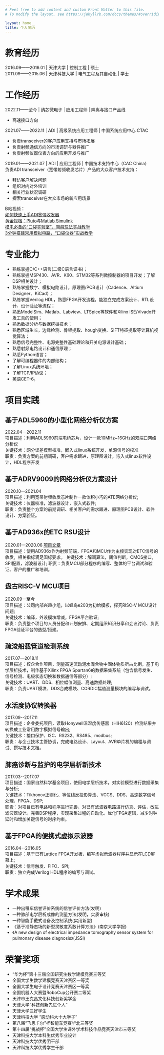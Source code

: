 ```yaml
---
# Feel free to add content and custom Front Matter to this file.
# To modify the layout, see https://jekyllrb.com/docs/themes/#overriding-theme-defaults

layout: home
title: 个人简历
---
```

# 教育经历  
2016.09——2019.01 | 天津大学 | 控制工程 | 硕士  
2011.09——2015.06 | 天津科技大学 | 电气工程及其自动化 | 学士  
# 工作经历 
2022.11——至今 | 纳芯微电子 | 应用工程师 | 隔离与接口产品线  
* 高速接口方向  

2021.07——2022.11 | ADI | 高级系统应用工程师 | 中国系统应用中心 CTAC  
* 负责transceiver的客户应用支持与市场拓展
* 负责射频通信方向的市场调研与器件推广
* 负责射频仪器仪表方向的应用开发与推广  

2019.01——2021.07 | ADI | 应用工程师 | 中国技术支持中心（CAC China）  
负责ADI transceiver（宽带射频收发芯片）产品的大众客户技术支持：
* 拜访客户解决问题  		
* 组织对内对外培训  
* 相关行业状况调研		
* 探索transceiver在大众市场的新应用场景  

B站视频：  
[如何快速上手ADI宽带收发器](https://www.bilibili.com/video/BV1G7411M7VU)  
[黄金搭档：Pluto与Matlab Simulink](https://www.bilibili.com/video/BV1uT4y177wy)  
[模电必备的“口袋实验室”，百般玩法实战教学](https://www.bilibili.com/video/BV1z741177JP)  
[3分钟搭建常用模拟电路，“口袋仪器”实战教学](https://www.bilibili.com/video/BV157411j7hg)  
# 专业能力  
* 熟练掌握C/C++语言(二级C语言证书)；
* 熟练掌握MSP430、AVR、K60、STM32等系列微控制器的项目开发；了解DSP相关设计；
* 熟练掌握数字、模拟电路设计，原理图/PCB设计（Cadence、Altium Designer、KiCad）；
* 熟练掌握Verilog HDL，熟悉FPGA开发流程，能独立完成方案设计、RTL设计、设计验证等流程；
* 熟悉ModelSim、Matlab、Labview、LTSpice等软件和Xilinx ISE/Vivado开发工具的使用；
* 熟悉数据分析与数据挖掘技术；
* 熟悉区域生长，边缘检测、骨架提取、hough变换、SIFT特征提取等计算机视觉算法；
* 熟悉信号完整性、电源完整性基础理论和开关电源设计基础；
* 熟悉射频电路设计和通信原理；
* 熟悉Python语言；
* 了解可编程器件的内部结构；
* 了解Linux系统环境；
* 了解TCP/IP协议；  
* 英语CET-6。

# 项目实践  
## 基于ADL5960的小型化网络分析仪方案
2022.04—2022.11  
项目描述：利用ADL5960前端电桥芯片，设计一款10MHz~16GHz的双端口网络分析仪  
关键技术：网分误差模型校准，嵌入式linux系统开发，单源信号的校准  
职责：负责方案的前期调研，客户需求跟进，原理图设计，嵌入式linux软件设计，HDL程序开发  
## 基于ADRV9009的网络分析仪方案设计
2020.10—2021.04  
项目描述：利用宽带射频收发芯片制作一款体积小巧的ATE网络分析仪;  
关键技术：仪器校准，滤波器设计，嵌入式软件;  
职责：负责整个方案的前期调研、相关客户的需求跟进、原理图PCB设计、软件设计、方案验证。  
## 基于AD936x的ETC RSU设计
2020.01—2020.06  [项目文章](https://www.analog.com/en/technical-articles/develop-electronic-toll-collection-roadside-unit-module.html)  
项目描述：使用AD936x作为射频前端，FPGA和MCU作为主控实现对ETC信号的收发，相关指标满足国标要求。 
关键技术：解调算法，阈值判断，CMOS接口，SPI配置，滤波器设计; 
职责：负责MCU部分程序的编写、整体的平台调试和验证、客户的推广和培训。 

## 盘古RISC-V MCU项目
2020.09—至今  
项目描述：公司内部兴趣小组，以蜂鸟e203为初始模板，探究RISC-V MCU设计问题;  
关键技术：编译，外设模块增减，FPGA平台验证;  
职责：负责整个项目的人员分配和计划安排、定期组织知识分享和会议讨论、负责FPGA验证平台的选型/搭建。  
## 疏浚船载管道检测系统				 
2017.07—2018.11  
项目描述：校企合作项目，测量高速流动泥水混合物中固体物质所占比例，基于电学层析技术，制作基于Xilinx FPGA Spartan6的数据采集系统（包含信号发生、信号检测、电极状态切换和数据通信等部分）;  
关键技术：UART、DDS、相位幅值测量、高速数据处理;  
职责：负责UART模块、DDS合成模块、CORDIC幅值测量模块的编写与调试。  
## 水活度协议转换器
2017.09--2017.11  
项目描述：企业委托项目，读取Honywell温湿度传感器（HIH6120）检测结果并转换成工业常用数字模拟信号输出;  
关键技术：接口保护、I2C、RS232、RS485、modbus;  
职责：与企业技术主管协调，完成电路设计、Layout、AVR单片机的编程与调试、撰写技术文档。  
## 肺癌诊断与监护的电学层析新技术
2017.03--2017.07  
项目描述：国家自然科学基金项目，使用电学层析技术，对实验模型进行数据采集与分析;  
关键技术：Tikhonov正则化、等位线反投影算法、VCCS、DDS、高速数字信号处理、FPGA、DSP;  
职责：对项目已有电路和程序进行完善，对已有滤波器电路进行仿真、评估，改进滤波器设计。完善DSP程序，实现采集过程的自动化。优化FPGA逻辑，减少时钟延时和增加关键信号的时序约束。  
## 基于FPGA的便携式虚拟示波器
2016.04--2016.05  
项目描述：基于已有Lattice FPGA开发板，编写虚拟示波器程序并显示在LCD屏幕上;  
关键技术：信号触发、FIFO、SPI;  
职责：独立完成Verilog HDL程序的编写与调试。   

# 学术成果
* 一种出租车信誉评价系统的信誉评价方法(发明)   	
* 一种肺部电学层析成像的测量方法(发明，实质审核)        
* 一种智能手戴式设备及控制系统(实用新型) 
* 《基于准静态场的新型灵敏度系数计算方法》(南京大学学报)
* 《A new design of electrical impedance tomography sensor system for pulmonary disease diagnosis》(JSSI)  

# 荣誉奖项
* “华为杯”第十三届全国研究生数学建模竞赛三等奖
* 全国大学生数学建模竞赛天津赛区一等奖 
* 全国大学生电子设计竞赛天津赛区一等奖
* 全国机器人大赛暨RoboCup公开赛二等奖
* 天津市王克昌文化科技创新奖学金
* 天津大学“科技创新先进个人”
* 天津大学三好学生
* 天津科技大学 “感动科大十大学子” 
* 第八届“飞思卡尔”杯智能车竞赛华北三等奖
* 第十四届“挑战杯”全国大学生课外学术科技作品竞赛天津市三等奖
* 天津科技大学本科生优秀毕业设计
* 天津科技大学优秀团干部
* 天津科技大学优秀学生干部
